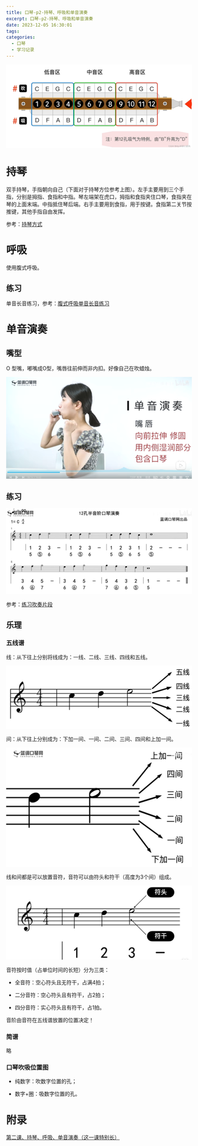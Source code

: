 ```yaml
---
title: 口琴-p2-持琴、呼吸和单音演奏
excerpt: 口琴-p2-持琴、呼吸和单音演奏
date: 2023-12-05 16:30:01
tags:
categories:
  - 口琴
  - 学习记录
---
```


![](./口琴-p2-持琴、呼吸和单音演奏/9d7eb4d995694e41a597794b7f337b81.png)

# 持琴

双手持琴，手指朝向自己（下面对于持琴方位参考上图）。左手主要用到三个手指，分别是拇指、食指和中指。琴左端架在虎口，拇指和食指夹住口琴，食指夹在琴的上面末端。中指抵住琴后端。右手主要用到食指，用于按键。食指第二关节按推键，其他手指自由发挥。

参考：[持琴方式](https://www.bilibili.com/video/BV1Lv41117iH?t=28.8&p=2)

# 呼吸

使用腹式呼吸。

## 练习

单音长音练习，参考：[腹式呼吸单音长音练习](https://www.bilibili.com/video/BV1Lv41117iH?t=530.6&p=2)

# 单音演奏

## 嘴型

O 型嘴，嘟嘴成O型，嘴唇往前伸而非内扣。好像自己在吹蜡烛。

![](./口琴-p2-持琴、呼吸和单音演奏/Screenshot%20from%202023-12-05%2018-37-53.png)

## 练习

![](./口琴-p2-持琴、呼吸和单音演奏/2023-12-05_23-06.png)

参考：[练习吹奏片段](https://www.bilibili.com/video/BV1Lv41117iH?t=569.2&p=2)

## 乐理

### 五线谱

线：从下往上分别将线成为：一线、二线、三线、四线和五线。

![](./口琴-p2-持琴、呼吸和单音演奏/2023-12-05_23-13.png)

间：从下往上分别成为：下加一间、一间、二间、三间、四间和上加一间。

![](./口琴-p2-持琴、呼吸和单音演奏/2023-12-05_23-13_1.png)

线和间都是可以放置音符，音符可以由符头和符干（高度为3个间）组成。

![](./口琴-p2-持琴、呼吸和单音演奏/2023-12-05_23-31.png)

音符按时值（占单位时间的长短）分为三类：

- 全音符：空心符头且无符干，占满4拍；

- 二分音符：空心符头且有符干，占2拍；

- 四分音符：实心符头且有符干，占1拍。

音阶由音符在五线谱放置的位置决定！

### 简谱

略

### 口琴吹吸位置图

- 纯数字：吹数字位置的孔；

- 数字+圈：吸数字位置的孔。

# 附录

[第二课、持琴、呼吸、单音演奏（这一课特别长）](https://www.bilibili.com/video/BV1Lv41117iH?p=2)




